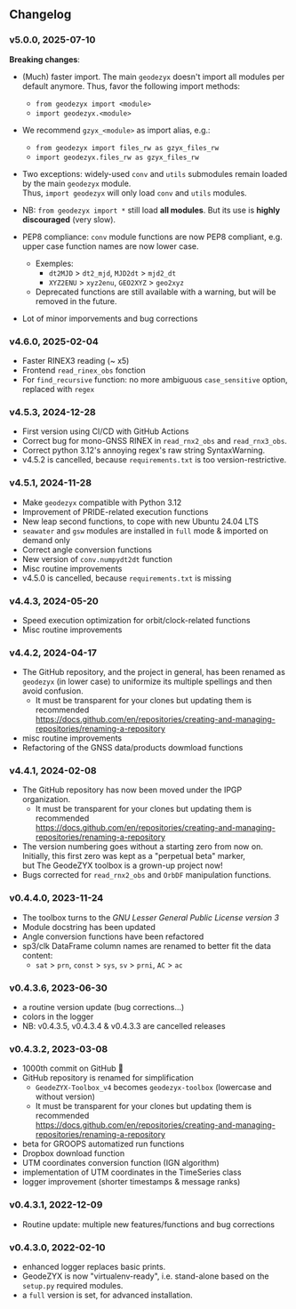 ## Changelog

### v5.0.0, 2025-07-10
**Breaking changes**:
  * (Much) faster import. The main `geodezyx` doesn't import all modules per default anymore. Thus, favor the following import methods:
    * `from geodezyx import <module>`
    * `import geodezyx.<module>`
  * We recommend `gzyx_<module>` as import alias, e.g.:
    * `from geodezyx import files_rw as gzyx_files_rw`
    * `import geodezyx.files_rw as gzyx_files_rw`
  * Two exceptions: widely-used `conv` and `utils` submodules remain loaded by the main `geodezyx` module.   
    Thus, `import geodezyx` will only load `conv` and `utils` modules.
  * NB: `from geodezyx import *` still load __all modules__. But its use is __highly discouraged__ (very slow).
  * PEP8 compliance: `conv` module functions are now PEP8 compliant, e.g. upper case function names are now lower case.
    * Exemples:
      * `dt2MJD` > `dt2_mjd`, `MJD2dt` > `mjd2_dt`
      * `XYZ2ENU` > `xyz2enu`, `GEO2XYZ` > `geo2xyz`
    * Deprecated functions are still available with a warning, but will be removed in the future.
  
  * Lot of minor imporvements and bug corrections

### v4.6.0, 2025-02-04
  * Faster RINEX3 reading (~ x5)
  * Frontend `read_rinex_obs` fonction
  * For `find_recursive` function: no more ambiguous  `case_sensitive` option, replaced with `regex`

### v4.5.3, 2024-12-28
  * First version using CI/CD with GitHub Actions
  * Correct bug for mono-GNSS RINEX in `read_rnx2_obs` and `read_rnx3_obs`.
  * Correct python 3.12's annoying regex's raw string SyntaxWarning.
  * v4.5.2 is cancelled, because `requirements.txt` is too version-restrictive. 

### v4.5.1, 2024-11-28
  * Make `geodezyx` compatible with Python 3.12
  * Improvement of PRIDE-related execution functions
  * New leap second functions, to cope with new Ubuntu 24.04 LTS
  * `seawater` and `gsw` modules are installed in `full` mode & imported on demand only
  * Correct angle conversion functions
  * New version of `conv.numpydt2dt` function
  * Misc routine improvements
  * v4.5.0 is cancelled, because `requirements.txt` is missing

### v4.4.3, 2024-05-20
  * Speed execution optimization for orbit/clock-related functions
  * Misc routine improvements

### v4.4.2, 2024-04-17
  * The GitHub repository, and the project in general, has been renamed as ``geodezyx`` (in lower case)
    to uniformize its multiple spellings and then avoid confusion.
    * It must be transparent for your clones but updating them is recommended \
      https://docs.github.com/en/repositories/creating-and-managing-repositories/renaming-a-repository
  * misc routine improvements
  * Refactoring of the GNSS data/products dowmload functions

### v4.4.1, 2024-02-08
  * The GitHub repository has now been moved under the IPGP organization.
    * It must be transparent for your clones but updating them is recommended \
      https://docs.github.com/en/repositories/creating-and-managing-repositories/renaming-a-repository  
  * The version numbering goes without a starting zero from now on.  
    Initially, this first zero was kept as a "perpetual beta" marker,  
    but The GeodeZYX toolbox is a grown-up project now!
  * Bugs corrected for `read_rnx2_obs` and `OrbDF` manipulation functions.

### v0.4.4.0, 2023-11-24
  * The toolbox turns to the _GNU Lesser General Public License version 3_
  * Module docstring has been updated
  * Angle conversion functions have been refactored
  * sp3/clk DataFrame column names are renamed to better fit the data content:
    * `sat` > `prn`, `const` > `sys`, `sv` > `prni`, `AC` > `ac`
      
### v0.4.3.6, 2023-06-30
  * a routine version update (bug corrections...)
  * colors in the logger
  * NB: v0.4.3.5, v0.4.3.4 & v0.4.3.3 are cancelled releases

### v0.4.3.2, 2023-03-08
  * 1000th commit on GitHub 🥳
  * GitHub repository is renamed for simplification 
    * `GeodeZYX-Toolbox_v4` becomes `geodezyx-toolbox` (lowercase and without version)
    * It must be transparent for your clones but updating them is recommended \
      https://docs.github.com/en/repositories/creating-and-managing-repositories/renaming-a-repository  
  * beta for GROOPS automatized run functions
  * Dropbox download function
  * UTM coordinates conversion function (IGN algorithm) 
  * implementation of UTM coordinates in the TimeSeries class
  * logger improvement (shorter timestamps & message ranks)

### v0.4.3.1, 2022-12-09
  * Routine update: multiple new features/functions and bug corrections

### v0.4.3.0, 2022-02-10
  * enhanced logger replaces basic prints.
  * GeodeZYX is now "virtualenv-ready", i.e. stand-alone based on the ``setup.py`` required modules.
  * a ``full`` version is set, for advanced installation.